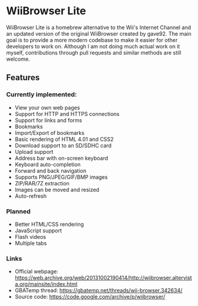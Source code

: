 # WiiBrowser Lite
WiiBrowser Lite is a homebrew alternative to the Wii's Internet Channel and an updated version of the original WiiBrowser created by gave92. The main goal is to provide a more modern codebase to make it easier for other developers to work on. Although I am not doing much actual work on it myself, contributions through pull requests and similar methods are still welcome.

## Features
### Currently implemented:
- View your own web pages
- Support for HTTP and HTTPS connections
- Support for links and forms
- Bookmarks
- Import/Export of bookmarks
- Basic rendering of HTML 4.01 and CSS2
- Download support to an SD/SDHC card
- Upload support
- Address bar with on-screen keyboard
- Keyboard auto-completion
- Forward and back navigation
- Supports PNG/JPEG/GIF/BMP images
- ZIP/RAR/7Z extraction
- Images can be moved and resized
- Auto-refresh
### Planned
- Better HTML/CSS rendering
- JavaScript support
- Flash videos
- Multiple tabs

### Links
- Official webpage: https://web.archive.org/web/20131002190414/http://wiibrowser.altervista.org/mainsite/index.html
- GBATemp thread: https://gbatemp.net/threads/wii-browser.342634/
- Source code: https://code.google.com/archive/p/wiibrowser/
